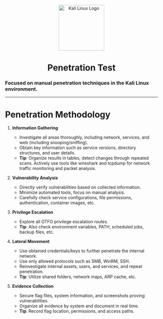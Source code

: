 <div align="center">
    <img src="https://www.kali.org/images/kali-dragon-icon.svg" alt="Kali Linux Logo" width="150" />
</div>

<div align="center">
    <h1>Penetration Test</h1>
</div>

### Focused on manual penetration techniques in the Kali Linux environment.

---

# Penetration Methodology

1. **Information Gathering**

   - Investigate all areas thoroughly, including network, services, and web (including snooping/sniffing).
   - Obtain key information such as service versions, directory structures, and user details.
   - **Tip**: Organize results in tables, detect changes through repeated scans. Actively use tools like wireshark and tcpdump for network traffic monitoring and packet analysis.

2. **Vulnerability Analysis**

   - Directly verify vulnerabilities based on collected information.
   - Minimize automated tools, focus on manual analysis.
   - Carefully check service configurations, file permissions, authentication, container images, etc.

3. **Privilege Escalation**

   - Explore all GTFO privilege escalation routes.
   - **Tip**: Also check environment variables, PATH, scheduled jobs, backup files, etc.

4. **Lateral Movement**

   - Use obtained credentials/keys to further penetrate the internal network.
   - Use only allowed protocols such as SMB, WinRM, SSH.
   - Reinvestigate internal assets, users, and services, and repeat penetration.
   - **Tip**: Utilize shared folders, network maps, ARP cache, etc.

5. **Evidence Collection**

   - Secure flag files, system information, and screenshots proving vulnerabilities.
   - Organize all evidence by system and document in real time.
   - **Tip**: Record flag location, permissions, and access paths.
